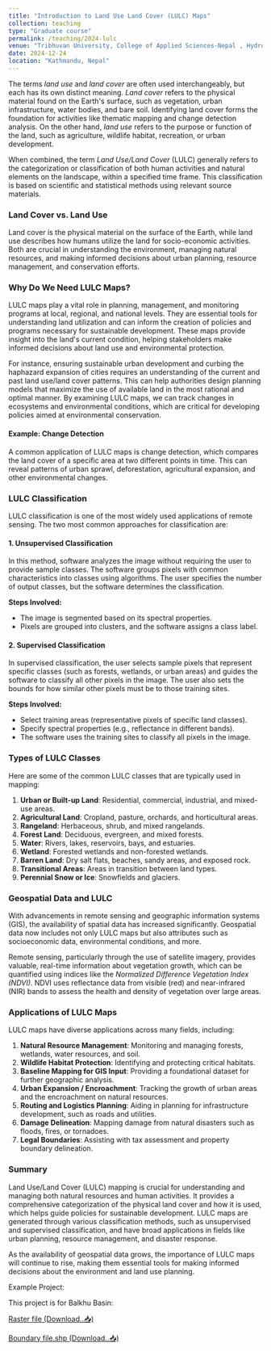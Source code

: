 ```yaml
---
title: "Introduction to Land Use Land Cover (LULC) Maps"
collection: teaching
type: "Graduate course"
permalink: /teaching/2024-lulc
venue: "Tribhuvan University, College of Applied Sciences-Nepal , Hydrology Department"
date: 2024-12-24
location: "Kathmandu, Nepal"
---
```


The terms *land use* and *land cover* are often used interchangeably, but each has its own distinct meaning. *Land cover* refers to the physical material found on the Earth's surface, such as vegetation, urban infrastructure, water bodies, and bare soil. Identifying land cover forms the foundation for activities like thematic mapping and change detection analysis. On the other hand, *land use* refers to the purpose or function of the land, such as agriculture, wildlife habitat, recreation, or urban development.

When combined, the term *Land Use/Land Cover* (LULC) generally refers to the categorization or classification of both human activities and natural elements on the landscape, within a specified time frame. This classification is based on scientific and statistical methods using relevant source materials.

### Land Cover vs. Land Use

Land cover is the physical material on the surface of the Earth, while land use describes how humans utilize the land for socio-economic activities. Both are crucial in understanding the environment, managing natural resources, and making informed decisions about urban planning, resource management, and conservation efforts.

### Why Do We Need LULC Maps?

LULC maps play a vital role in planning, management, and monitoring programs at local, regional, and national levels. They are essential tools for understanding land utilization and can inform the creation of policies and programs necessary for sustainable development. These maps provide insight into the land's current condition, helping stakeholders make informed decisions about land use and environmental protection.

For instance, ensuring sustainable urban development and curbing the haphazard expansion of cities requires an understanding of the current and past land use/land cover patterns. This can help authorities design planning models that maximize the use of available land in the most rational and optimal manner. By examining LULC maps, we can track changes in ecosystems and environmental conditions, which are critical for developing policies aimed at environmental conservation.

#### Example: Change Detection

A common application of LULC maps is change detection, which compares the land cover of a specific area at two different points in time. This can reveal patterns of urban sprawl, deforestation, agricultural expansion, and other environmental changes.

### LULC Classification

LULC classification is one of the most widely used applications of remote sensing. The two most common approaches for classification are:

#### 1. **Unsupervised Classification**

In this method, software analyzes the image without requiring the user to provide sample classes. The software groups pixels with common characteristics into classes using algorithms. The user specifies the number of output classes, but the software determines the classification.

**Steps Involved:**

- The image is segmented based on its spectral properties.
- Pixels are grouped into clusters, and the software assigns a class label.

#### 2. **Supervised Classification**

In supervised classification, the user selects sample pixels that represent specific classes (such as forests, wetlands, or urban areas) and guides the software to classify all other pixels in the image. The user also sets the bounds for how similar other pixels must be to those training sites.

**Steps Involved:**

- Select training areas (representative pixels of specific land classes).
- Specify spectral properties (e.g., reflectance in different bands).
- The software uses the training sites to classify all pixels in the image.

### Types of LULC Classes

Here are some of the common LULC classes that are typically used in mapping:

1. **Urban or Built-up Land**: Residential, commercial, industrial, and mixed-use areas.
2. **Agricultural Land**: Cropland, pasture, orchards, and horticultural areas.
3. **Rangeland**: Herbaceous, shrub, and mixed rangelands.
4. **Forest Land**: Deciduous, evergreen, and mixed forests.
5. **Water**: Rivers, lakes, reservoirs, bays, and estuaries.
6. **Wetland**: Forested wetlands and non-forested wetlands.
7. **Barren Land**: Dry salt flats, beaches, sandy areas, and exposed rock.
8. **Transitional Areas**: Areas in transition between land types.
9. **Perennial Snow or Ice**: Snowfields and glaciers.

### Geospatial Data and LULC

With advancements in remote sensing and geographic information systems (GIS), the availability of spatial data has increased significantly. Geospatial data now includes not only LULC maps but also attributes such as socioeconomic data, environmental conditions, and more.

Remote sensing, particularly through the use of satellite imagery, provides valuable, real-time information about vegetation growth, which can be quantified using indices like the *Normalized Difference Vegetation Index (NDVI)*. NDVI uses reflectance data from visible (red) and near-infrared (NIR) bands to assess the health and density of vegetation over large areas.

### Applications of LULC Maps

LULC maps have diverse applications across many fields, including:

1. **Natural Resource Management**: Monitoring and managing forests, wetlands, water resources, and soil.
2. **Wildlife Habitat Protection**: Identifying and protecting critical habitats.
3. **Baseline Mapping for GIS Input**: Providing a foundational dataset for further geographic analysis.
4. **Urban Expansion / Encroachment**: Tracking the growth of urban areas and the encroachment on natural resources.
5. **Routing and Logistics Planning**: Aiding in planning for infrastructure development, such as roads and utilities.
6. **Damage Delineation**: Mapping damage from natural disasters such as floods, fires, or tornadoes.
7. **Legal Boundaries**: Assisting with tax assessment and property boundary delineation.

### Summary

Land Use/Land Cover (LULC) mapping is crucial for understanding and managing both natural resources and human activities. It provides a comprehensive categorization of the physical land cover and how it is used, which helps guide policies for sustainable development. LULC maps are generated through various classification methods, such as unsupervised and supervised classification, and have broad applications in fields like urban planning, resource management, and disaster response.

As the availability of geospatial data grows, the importance of LULC maps will continue to rise, making them essential tools for making informed decisions about the environment and land use planning.

Example Project:

This project is for Balkhu Basin:

[Raster file (Download..📥)](https://workbishwa.github.io/imBishwa/files/Balkhu_landsat.rar)

[Boundary file.shp (Download..📥)](https://workbishwa.github.io/imBishwa/files/Balkhu_boundary.rar)

